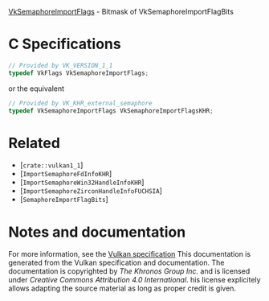 [VkSemaphoreImportFlags](https://www.khronos.org/registry/vulkan/specs/1.3-extensions/man/html/VkSemaphoreImportFlags.html) - Bitmask of VkSemaphoreImportFlagBits

# C Specifications
```c
// Provided by VK_VERSION_1_1
typedef VkFlags VkSemaphoreImportFlags;
```
or the equivalent
```c
// Provided by VK_KHR_external_semaphore
typedef VkSemaphoreImportFlags VkSemaphoreImportFlagsKHR;
```

# Related
- [`crate::vulkan1_1`]
- [`ImportSemaphoreFdInfoKHR`]
- [`ImportSemaphoreWin32HandleInfoKHR`]
- [`ImportSemaphoreZirconHandleInfoFUCHSIA`]
- [`SemaphoreImportFlagBits`]

# Notes and documentation
For more information, see the [Vulkan specification](https://www.khronos.org/registry/vulkan/specs/1.3-extensions/html/vkspec.html)
This documentation is generated from the Vulkan specification and documentation.
The documentation is copyrighted by *The Khronos Group Inc.* and is licensed under *Creative Commons Attribution 4.0 International*.
his license explicitely allows adapting the source material as long as proper credit is given.
        